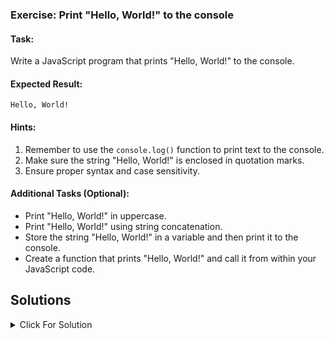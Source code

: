 ### Exercise: Print "Hello, World!" to the console

#### Task:
Write a JavaScript program that prints "Hello, World!" to the console.

#### Expected Result:
```
Hello, World!
```

#### Hints:
1. Remember to use the `console.log()` function to print text to the console.
2. Make sure the string "Hello, World!" is enclosed in quotation marks.
3. Ensure proper syntax and case sensitivity.

#### Additional Tasks (Optional):
- Print "Hello, World!" in uppercase.
- Print "Hello, World!" using string concatenation.
- Store the string "Hello, World!" in a variable and then print it to the console.
- Create a function that prints "Hello, World!" and call it from within your JavaScript code.


## Solutions

<details>
  <summary>Click For Solution</summary>

```JS
function printHelloWorld() {
  return 'Hello World!';
}
```

[Index](../../README.md) | [Next Exercise](../02/README.md)